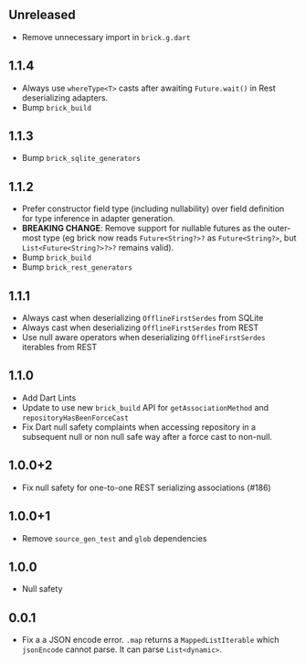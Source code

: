## Unreleased

* Remove unnecessary import in `brick.g.dart`

## 1.1.4

* Always use `whereType<T>` casts after awaiting `Future.wait()` in Rest deserializing adapters.
* Bump `brick_build`

## 1.1.3

* Bump `brick_sqlite_generators`

## 1.1.2

* Prefer constructor field type (including nullability) over field definition for type inference in adapter generation.
* **BREAKING CHANGE**: Remove support for nullable futures as the outer-most type (eg brick now reads `Future<String?>?` as `Future<String?>`, but `List<Future<String?>?>?` remains valid).
* Bump `brick_build`
* Bump `brick_rest_generators`

## 1.1.1

* Always cast when deserializing `OfflineFirstSerdes` from SQLite
* Always cast when deserializing `OfflineFirstSerdes` from REST
* Use null aware operators when deserializing `OfflineFirstSerdes` iterables from REST


## 1.1.0

* Add Dart Lints
* Update to use new `brick_build` API for `getAssociationMethod` and `repositoryHasBeenForceCast`
* Fix Dart null safety complaints when accessing repository in a subsequent null or non null safe way after a force cast to non-null.

## 1.0.0+2

* Fix null safety for one-to-one REST serializing associations (#186)

## 1.0.0+1

* Remove `source_gen_test` and `glob` dependencies

## 1.0.0

* Null safety

## 0.0.1

* Fix a a JSON encode error. `.map` returns a `MappedListIterable` which `jsonEncode` cannot parse. It can parse `List<dynamic>`.
